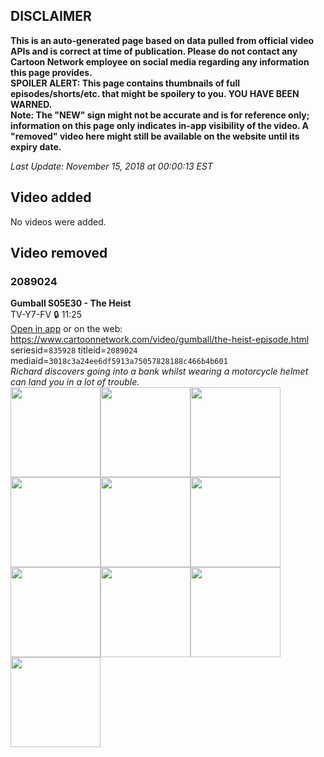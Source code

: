 ## DISCLAIMER
**This is an auto-generated page based on data pulled from official video APIs and is correct at time of publication. Please do not contact any Cartoon Network employee on social media regarding any information this page provides.**  
**SPOILER ALERT: This page contains thumbnails of full episodes/shorts/etc. that might be spoilery to you. YOU HAVE BEEN WARNED.**  
**Note: The "NEW" sign might not be accurate and is for reference only; information on this page only indicates in-app visibility of the video. A "removed" video here might still be available on the website until its expiry date.**  

_Last Update: November 15, 2018 at 00:00:13 EST_
## Video added
No videos were added.
## Video removed
### 2089024
**Gumball S05E30 - The Heist**  
TV-Y7-FV 🔒 11:25  
[Open in app](https://tinyurl.com/yctyhren) or on the web: https://www.cartoonnetwork.com/video/gumball/the-heist-episode.html  
seriesid=`835928` titleid=`2089024` mediaid=`3018c3a24ee6df5913a75057828188c466b4b601`  
_Richard discovers going into a bank whilst wearing a motorcycle helmet can land you in a lot of trouble._  
<a href="https://s3.amazonaws.com/cn-orchestrator/2089024_001_1280x720.jpg"><img src="https://s3.amazonaws.com/cn-orchestrator/2089024_001_640x360.jpg" height="144px" /></a><a href="https://s3.amazonaws.com/cn-orchestrator/2089024_002_1280x720.jpg"><img src="https://s3.amazonaws.com/cn-orchestrator/2089024_002_640x360.jpg" height="144px" /></a><a href="https://s3.amazonaws.com/cn-orchestrator/2089024_003_1280x720.jpg"><img src="https://s3.amazonaws.com/cn-orchestrator/2089024_003_640x360.jpg" height="144px" /></a><a href="https://s3.amazonaws.com/cn-orchestrator/2089024_004_1280x720.jpg"><img src="https://s3.amazonaws.com/cn-orchestrator/2089024_004_640x360.jpg" height="144px" /></a><a href="https://s3.amazonaws.com/cn-orchestrator/2089024_005_1280x720.jpg"><img src="https://s3.amazonaws.com/cn-orchestrator/2089024_005_640x360.jpg" height="144px" /></a><a href="https://s3.amazonaws.com/cn-orchestrator/2089024_006_1280x720.jpg"><img src="https://s3.amazonaws.com/cn-orchestrator/2089024_006_640x360.jpg" height="144px" /></a><a href="https://s3.amazonaws.com/cn-orchestrator/2089024_007_1280x720.jpg"><img src="https://s3.amazonaws.com/cn-orchestrator/2089024_007_640x360.jpg" height="144px" /></a><a href="https://s3.amazonaws.com/cn-orchestrator/2089024_008_1280x720.jpg"><img src="https://s3.amazonaws.com/cn-orchestrator/2089024_008_640x360.jpg" height="144px" /></a><a href="https://s3.amazonaws.com/cn-orchestrator/2089024_009_1280x720.jpg"><img src="https://s3.amazonaws.com/cn-orchestrator/2089024_009_640x360.jpg" height="144px" /></a><a href="https://s3.amazonaws.com/cn-orchestrator/2089024_010_1280x720.jpg"><img src="https://s3.amazonaws.com/cn-orchestrator/2089024_010_640x360.jpg" height="144px" /></a>
